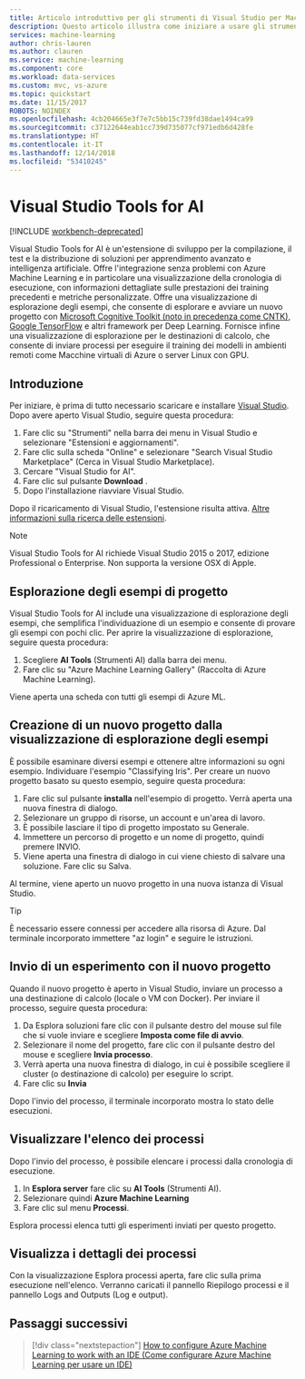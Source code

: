 ```yaml
---
title: Articolo introduttivo per gli strumenti di Visual Studio per Machine Learning in Azure | Microsoft Docs
description: Questo articolo illustra come iniziare a usare gli strumenti di Visual Studio per Machine Learning, dalla creazione di un esperimento al training di un modello e all'uso di un servizio Web.
services: machine-learning
author: chris-lauren
ms.author: clauren
ms.service: machine-learning
ms.component: core
ms.workload: data-services
ms.custom: mvc, vs-azure
ms.topic: quickstart
ms.date: 11/15/2017
ROBOTS: NOINDEX
ms.openlocfilehash: 4cb204665e3f7e7c5bb15c739fd38dae1494ca99
ms.sourcegitcommit: c37122644eab1cc739d735077cf971edb6d428fe
ms.translationtype: HT
ms.contentlocale: it-IT
ms.lasthandoff: 12/14/2018
ms.locfileid: "53410245"
---
```

# <a name="visual-studio-tools-for-ai"></a>Visual Studio Tools for AI

[!INCLUDE [workbench-deprecated](../../../includes/aml-deprecating-preview-2017.md)] 

Visual Studio Tools for AI è un'estensione di sviluppo per la compilazione, il test e la distribuzione di soluzioni per apprendimento avanzato e intelligenza artificiale. Offre l'integrazione senza problemi con Azure Machine Learning e in particolare una visualizzazione della cronologia di esecuzione, con informazioni dettagliate sulle prestazioni dei training precedenti e metriche personalizzate. Offre una visualizzazione di esplorazione degli esempi, che consente di esplorare e avviare un nuovo progetto con [Microsoft Cognitive Toolkit (noto in precedenza come CNTK)](https://docs.microsoft.com/cognitive-toolkit/), [Google TensorFlow](https://www.tensorflow.org) e altri framework per Deep Learning. Fornisce infine una visualizzazione di esplorazione per le destinazioni di calcolo, che consente di inviare processi per eseguire il training dei modelli in ambienti remoti come Macchine virtuali di Azure o server Linux con GPU. 
 
## <a name="getting-started"></a>Introduzione 
Per iniziare, è prima di tutto necessario scaricare e installare [Visual Studio](https://www.visualstudio.com/downloads/). Dopo avere aperto Visual Studio, seguire questa procedura:
1. Fare clic su "Strumenti" nella barra dei menu in Visual Studio e selezionare "Estensioni e aggiornamenti".
2. Fare clic sulla scheda "Online" e selezionare "Search Visual Studio Marketplace" (Cerca in Visual Studio Marketplace).
3. Cercare "Visual Studio for AI". 
3. Fare clic sul pulsante **Download** . 
4. Dopo l'installazione riavviare Visual Studio. 

Dopo il ricaricamento di Visual Studio, l'estensione risulta attiva. [Altre informazioni sulla ricerca delle estensioni](https://docs.microsoft.com/visualstudio/ide/finding-and-using-visual-studio-extensions).

> [!NOTE]
> Visual Studio Tools for AI richiede Visual Studio 2015 o 2017, edizione Professional o Enterprise. Non supporta la versione OSX di Apple. 


## <a name="exploring-project-samples"></a>Esplorazione degli esempi di progetto
Visual Studio Tools for AI include una visualizzazione di esplorazione degli esempi, che semplifica l'individuazione di un esempio e consente di provare gli esempi con pochi clic. Per aprire la visualizzazione di esplorazione, seguire questa procedura:   
1. Scegliere **AI Tools** (Strumenti AI) dalla barra dei menu.
2. Fare clic su "Azure Machine Learning Gallery" (Raccolta di Azure Machine Learning).

Viene aperta una scheda con tutti gli esempi di Azure ML.

## <a name="creating-a-new-project-from-the-sample-explorer"></a>Creazione di un nuovo progetto dalla visualizzazione di esplorazione degli esempi 
È possibile esaminare diversi esempi e ottenere altre informazioni su ogni esempio. Individuare l'esempio "Classifying Iris". Per creare un nuovo progetto basato su questo esempio, seguire questa procedura:
1. Fare clic sul pulsante **installa** nell'esempio di progetto. Verrà aperta una nuova finestra di dialogo. 
2. Selezionare un gruppo di risorse, un account e un'area di lavoro.
3. È possibile lasciare il tipo di progetto impostato su Generale.
4. Immettere un percorso di progetto e un nome di progetto, quindi premere INVIO. 
5. Viene aperta una finestra di dialogo in cui viene chiesto di salvare una soluzione. Fare clic su Salva. 

Al termine, viene aperto un nuovo progetto in una nuova istanza di Visual Studio. 

> [!TIP]
> È necessario essere connessi per accedere alla risorsa di Azure. Dal terminale incorporato immettere "az login" e seguire le istruzioni. 

## <a name="submitting-experiment-with-the-new-project"></a>Invio di un esperimento con il nuovo progetto
Quando il nuovo progetto è aperto in Visual Studio, inviare un processo a una destinazione di calcolo (locale o VM con Docker).
Per inviare il processo, seguire questa procedura: 
1. Da Esplora soluzioni fare clic con il pulsante destro del mouse sul file che si vuole inviare e scegliere **Imposta come file di avvio**.
2. Selezionare il nome del progetto, fare clic con il pulsante destro del mouse e scegliere **Invia processo**.
3. Verrà aperta una nuova finestra di dialogo, in cui è possibile scegliere il cluster (o destinazione di calcolo) per eseguire lo script.
4. Fare clic su **Invia**

Dopo l'invio del processo, il terminale incorporato mostra lo stato delle esecuzioni.

## <a name="view-list-of-jobs"></a>Visualizzare l'elenco dei processi
Dopo l'invio del processo, è possibile elencare i processi dalla cronologia di esecuzione.
1. In **Esplora server** fare clic su **AI Tools** (Strumenti AI).
2. Selezionare quindi **Azure Machine Learning**
3. Fare clic sul menu **Processi**.

Esplora processi elenca tutti gli esperimenti inviati per questo progetto. 

## <a name="view-job-details"></a>Visualizza i dettagli dei processi
Con la visualizzazione Esplora processi aperta, fare clic sulla prima esecuzione nell'elenco.
Verranno caricati il pannello Riepilogo processi e il pannello Logs and Outputs (Log e output).

## <a name="next-steps"></a>Passaggi successivi
> [!div class="nextstepaction"]
> [How to configure Azure Machine Learning to work with an IDE (Come configurare Azure Machine Learning per usare un IDE)](./how-to-configure-your-IDE.md)
